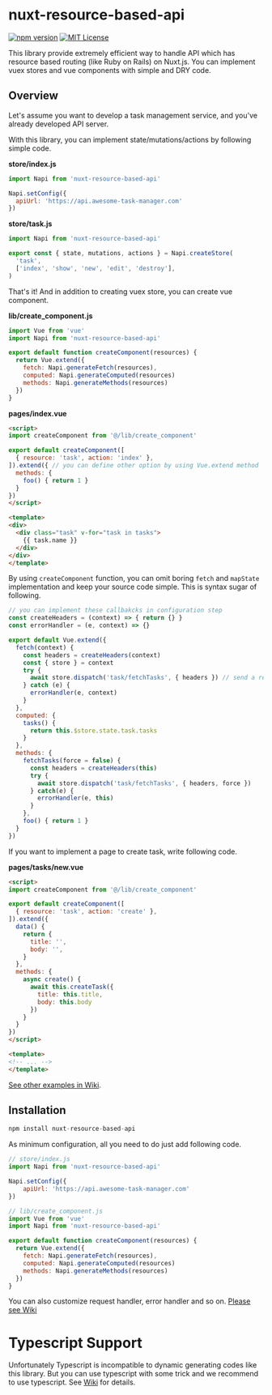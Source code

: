 # nuxt-resource-based-api
[![npm version](https://badge.fury.io/js/nuxt-resource-based-api.svg)](https://badge.fury.io/js/nuxt-resource-based-api)
[![MIT License](http://img.shields.io/badge/license-MIT-blue.svg?style=flat)](LICENSE)

This library provide extremely efficient way to handle API which has resource based routing (like Ruby on Rails) on Nuxt.js.
You can implement vuex stores and vue components with simple and DRY code.

## Overview
Let's assume you want to develop a task management service, and you've already developed API server.

With this library, you can implement state/mutations/actions by following simple code.


**store/index.js**
```js
import Napi from 'nuxt-resource-based-api'

Napi.setConfig({
  apiUrl: 'https://api.awesome-task-manager.com'
})
```

**store/task.js**

```js
import Napi from 'nuxt-resource-based-api'

export const { state, mutations, actions } = Napi.createStore(
  'task',
  ['index', 'show', 'new', 'edit', 'destroy'],
)
```

That's it! And in addition to creating vuex store, you can create vue component.

**lib/create_component.js**

```js
import Vue from 'vue'
import Napi from 'nuxt-resource-based-api'

export default function createComponent(resources) {
  return Vue.extend({
    fetch: Napi.generateFetch(resources),
    computed: Napi.generateComputed(resources)
    methods: Napi.generateMethods(resources)
  })
}
```

**pages/index.vue**

```html
<script>
import createComponent from '@/lib/create_component'

export default createComponent([
  { resource: 'task', action: 'index' },
]).extend({ // you can define other option by using Vue.extend method
  methods: {
    foo() { return 1 }
  }
})
</script>

<template>
<div>
  <div class="task" v-for="task in tasks">
    {{ task.name }}
  </div>
</div>
</template>
```

By using `createComponent` function, you can omit boring `fetch` and `mapState` implementation and keep your source code simple. This is syntax sugar of following.

```js
// you can implement these callbakcks in configuration step
const createHeaders = (context) => { return {} }
const errorHandler = (e, context) => {}

export default Vue.extend({
  fetch(context) {
    const headers = createHeaders(context)
    const { store } = context
    try {
      await store.dispatch('task/fetchTasks', { headers }) // send a request (GET https://api.awesome-task-manager.com/tasks) and store the response
    } catch (e) {
      errorHandler(e, context)
    }
  },
  computed: {
    tasks() {
      return this.$store.state.task.tasks
    }
  },
  methods: {
    fetchTasks(force = false) {
      const headers = createHeaders(this)
      try {
        await store.dispatch('task/fetchTasks', { headers, force })
      } catch(e) {
        errorHandler(e, this)
      }
    },
    foo() { return 1 }
  }
})
```

If you want to implement a page to create task, write following code.

**pages/tasks/new.vue**

```html
<script>
import createComponent from '@/lib/create_component'

export default createComponent([
  { resource: 'task', action: 'create' },
]).extend({
  data() {
    return {
      title: '',
      body: '',
    }
  },
  methods: {
    async create() {
      await this.createTask({
        title: this.title,
        body: this.body
      })
    }
  }
})
</script>

<template>
<!-- ... -->
</template>
```

[See other examples in Wiki](https://github.com/nullnull/nuxt-resource-based-api/wiki/Examples).


## Installation
```js
npm install nuxt-resource-based-api
```

As minimum configuration, all you need to do just add following code.

```js
// store/index.js
import Napi from 'nuxt-resource-based-api'

Napi.setConfig({
    apiUrl: 'https://api.awesome-task-manager.com'
})
```

```js
// lib/create_component.js
import Vue from 'vue'
import Napi from 'nuxt-resource-based-api'

export default function createComponent(resources) {
  return Vue.extend({
    fetch: Napi.generateFetch(resources),
    computed: Napi.generateComputed(resources)
    methods: Napi.generateMethods(resources)
  })
}
```

You can also customize request handler, error handler and so on. [Please see Wiki](https://github.com/nullnull/nuxt-resource-based-api/wiki/Configuration)

# Typescript Support
Unfortunately Typescript is incompatible to dynamic generating codes like this library.
But you can use typescript with some trick and we recommend to use typescript. See [Wiki](https://github.com/nullnull/nuxt-resource-based-api/wiki/Typescript-support) for details.

